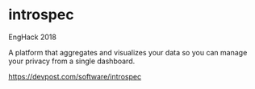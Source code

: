 # introspec
EngHack 2018

A platform that aggregates and visualizes your data so you can manage your privacy from a single dashboard.

https://devpost.com/software/introspec
